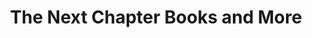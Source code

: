 ---
title: "The Next Chapter Books and More"
url: /quincy/the-next-chapter-books-and-more/
shop: books
---